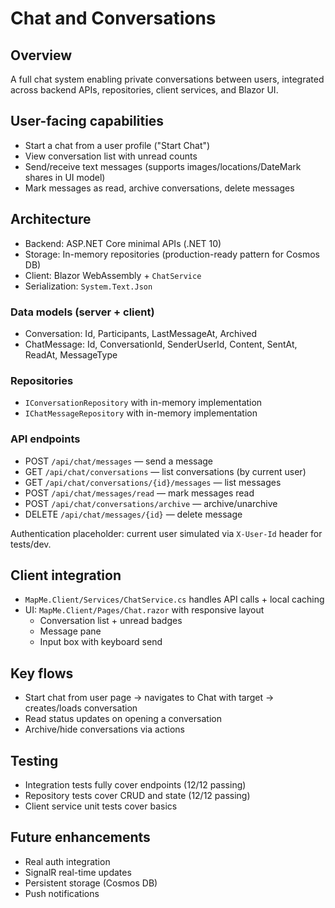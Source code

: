 # Chat and Conversations

## Overview
A full chat system enabling private conversations between users, integrated across backend APIs, repositories, client services, and Blazor UI.

## User-facing capabilities
- Start a chat from a user profile ("Start Chat")
- View conversation list with unread counts
- Send/receive text messages (supports images/locations/DateMark shares in UI model)
- Mark messages as read, archive conversations, delete messages

## Architecture
- Backend: ASP.NET Core minimal APIs (.NET 10)
- Storage: In-memory repositories (production-ready pattern for Cosmos DB)
- Client: Blazor WebAssembly + `ChatService`
- Serialization: `System.Text.Json`

### Data models (server + client)
- Conversation: Id, Participants, LastMessageAt, Archived
- ChatMessage: Id, ConversationId, SenderUserId, Content, SentAt, ReadAt, MessageType

### Repositories
- `IConversationRepository` with in-memory implementation
- `IChatMessageRepository` with in-memory implementation

### API endpoints
- POST `/api/chat/messages` — send a message
- GET `/api/chat/conversations` — list conversations (by current user)
- GET `/api/chat/conversations/{id}/messages` — list messages
- POST `/api/chat/messages/read` — mark messages read
- POST `/api/chat/conversations/archive` — archive/unarchive
- DELETE `/api/chat/messages/{id}` — delete message

Authentication placeholder: current user simulated via `X-User-Id` header for tests/dev.

## Client integration
- `MapMe.Client/Services/ChatService.cs` handles API calls + local caching
- UI: `MapMe.Client/Pages/Chat.razor` with responsive layout
  - Conversation list + unread badges
  - Message pane
  - Input box with keyboard send

## Key flows
- Start chat from user page → navigates to Chat with target → creates/loads conversation
- Read status updates on opening a conversation
- Archive/hide conversations via actions

## Testing
- Integration tests fully cover endpoints (12/12 passing)
- Repository tests cover CRUD and state (12/12 passing)
- Client service unit tests cover basics

## Future enhancements
- Real auth integration
- SignalR real-time updates
- Persistent storage (Cosmos DB)
- Push notifications
